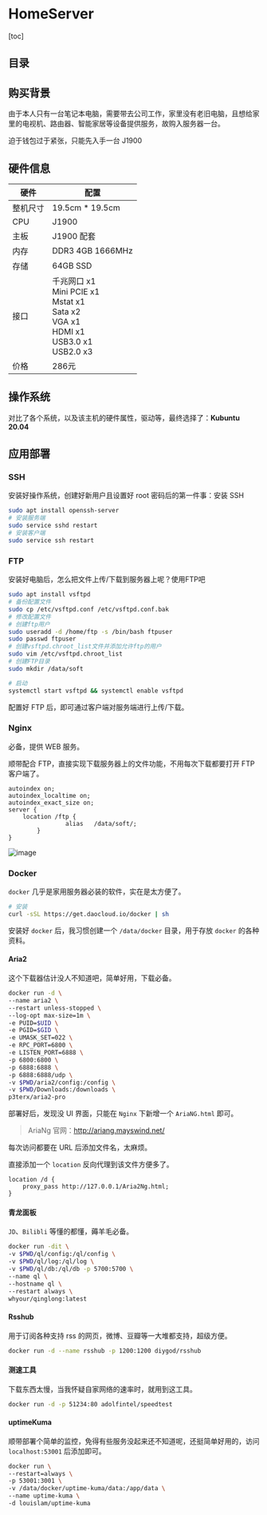 # HomeServer

[toc]

## 目录


## 购买背景

由于本人只有一台笔记本电脑，需要带去公司工作，家里没有老旧电脑，且想给家里的电视机、路由器、智能家居等设备提供服务，故购入服务器一台。

迫于钱包过于紧张，只能先入手一台 J1900

## 硬件信息

| 硬件     | 配置                                                         |
| -------- | ------------------------------------------------------------ |
| 整机尺寸 | 19.5cm * 19.5cm                                              |
| CPU      | J1900                                                        |
| 主板     | J1900 配套                                                   |
| 内存     | DDR3 4GB 1666MHz                                             |
| 存储     | 64GB SSD                                                     |
| 接口     | 千兆网口 x1<br />Mini PCIE x1<br />Mstat x1<br />Sata x2<br />VGA x1<br />HDMI x1<br />USB3.0 x1<br />USB2.0 x3 |
| 价格     | 286元                                                        |

## 操作系统

对比了各个系统，以及该主机的硬件属性，驱动等，最终选择了：**Kubuntu 20.04**

## 应用部署

### SSH

安装好操作系统，创建好新用户且设置好 root 密码后的第一件事：安装 SSH

```sh
sudo apt install openssh-server
# 安装服务端
sudo service sshd restart
# 安装客户端
sudo service ssh restart
```

### FTP

安装好电脑后，怎么把文件上传/下载到服务器上呢？使用FTP吧

```sh
sudo apt install vsftpd
# 备份配置文件
sudo cp /etc/vsftpd.conf /etc/vsftpd.conf.bak
# 修改配置文件
# 创建ftp用户
sudo useradd -d /home/ftp -s /bin/bash ftpuser
sudo passwd ftpuser
# 创建vsftpd.chroot_list文件并添加允许ftp的用户
sudo vim /etc/vsftpd.chroot_list
# 创建FTP目录
sudo mkdir /data/soft

# 启动
systemctl start vsftpd && systemctl enable vsftpd
```

配置好 FTP 后，即可通过客户端对服务端进行上传/下载。

### Nginx

必备，提供 WEB 服务。

顺带配合 FTP，直接实现下载服务器上的文件功能，不用每次下载都要打开 FTP 客户端了。

```nginx
autoindex on;
autoindex_localtime on;
autoindex_exact_size on;
server {
	location /ftp {
                alias   /data/soft/;
        }
}
```

![image](https://user-images.githubusercontent.com/50611800/191492709-91a507a3-48f2-41d1-8971-4f2d65db257b.png)


### Docker

`docker` 几乎是家用服务器必装的软件，实在是太方便了。

```sh
# 安装
curl -sSL https://get.daocloud.io/docker | sh
```

安装好 `docker` 后，我习惯创建一个 `/data/docker` 目录，用于存放 `docker` 的各种资料。

#### Aria2

这个下载器估计没人不知道吧，简单好用，下载必备。

```sh
docker run -d \
--name aria2 \
--restart unless-stopped \
--log-opt max-size=1m \
-e PUID=$UID \
-e PGID=$GID \
-e UMASK_SET=022 \
-e RPC_PORT=6800 \
-e LISTEN_PORT=6888 \
-p 6800:6800 \
-p 6888:6888 \
-p 6888:6888/udp \
-v $PWD/aria2/config:/config \
-v $PWD/Downloads:/downloads \
p3terx/aria2-pro
```

部署好后，发现没 UI 界面，只能在 `Nginx` 下新增一个 `AriaNG.html` 即可。

> AriaNg 官网：http://ariang.mayswind.net/

每次访问都要在 URL 后添加文件名，太麻烦。

直接添加一个 `location` 反向代理到该文件方便多了。

```nginx
location /d {
	proxy_pass http://127.0.0.1/Aria2Ng.html;
}
```

#### 青龙面板

`JD`、`Bilibli` 等懂的都懂，薅羊毛必备。

```sh
docker run -dit \
-v $PWD/ql/config:/ql/config \
-v $PWD/ql/log:/ql/log \
-v $PWD/ql/db:/ql/db -p 5700:5700 \
--name ql \
--hostname ql \
--restart always \
whyour/qinglong:latest
```

#### Rsshub

用于订阅各种支持 rss 的网页，微博、豆瓣等一大堆都支持，超级方便。

```sh
docker run -d --name rsshub -p 1200:1200 diygod/rsshub
```

#### 测速工具

下载东西太慢，当我怀疑自家网络的速率时，就用到这工具。

```sh
docker run -d -p 51234:80 adolfintel/speedtest
```

#### uptimeKuma

顺带部署个简单的监控，免得有些服务没起来还不知道呢，还挺简单好用的，访问 `localhost:53001` 后添加即可。

```sh
docker run \
--restart=always \
-p 53001:3001 \
-v /data/docker/uptime-kuma/data:/app/data \
--name uptime-kuma \
-d louislam/uptime-kuma
